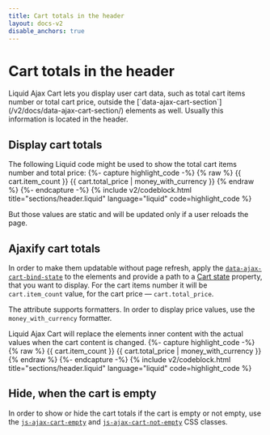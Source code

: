```yaml
---
title: Cart totals in the header
layout: docs-v2
disable_anchors: true
---
```


# Cart totals in the header

<p class="lead" markdown="1">
Liquid Ajax Cart lets you display user cart data, such as total cart items number or total cart price, 
outside the [`data-ajax-cart-section`](/v2/docs/data-ajax-cart-section/) elements as well. Usually this information is located in the header. 
</p>

## Display cart totals

The following Liquid code might be used to show the total cart items number and total price:
{%- capture highlight_code -%}
{% raw %}
<span class="header__cart-quantity">
  {{ cart.item_count }}
</span>
<span class="header__cart-total">
  {{ cart.total_price | money_with_currency }}
</span>
{% endraw %}
{%- endcapture -%}
{% include v2/codeblock.html title="sections/header.liquid" language="liquid" code=highlight_code %}

But those values are static and will be updated only if a user reloads the page.

## Ajaxify cart totals

In order to make them updatable without page refresh, apply the [`data-ajax-cart-bind-state`](/v2/docs/data-ajax-cart-bind-state/)
to the elements and provide a path to a [Cart state](/v2/docs/cart-state/) property, that you want to display.
For the cart items number it will be `cart.item_count` value, for the cart price — `cart.total_price`.

The attribute supports formatters. In order to display price values, use the `money_with_currency` formatter.

Liquid Ajax Cart will replace the elements inner content with the actual values when the cart content is changed.
{%- capture highlight_code -%}
{% raw %}
<span data-ajax-cart-bind-state="cart.item_count" class="header__cart-quantity">
  {{ cart.item_count }}
</span>
<span data-ajax-cart-bind-state="cart.total_price | money_with_currency" class="header__cart-total">
  {{ cart.total_price | money_with_currency }}
</span>
{% endraw %}
{%- endcapture -%}
{% include v2/codeblock.html title="sections/header.liquid" language="liquid" code=highlight_code %}

## Hide, when the cart is empty

In order to show or hide the cart totals if the cart is empty or not empty,
use the [`js-ajax-cart-empty`](/v2/docs/js-ajax-cart-empty/) and [`js-ajax-cart-not-empty`](/v2/docs/js-ajax-cart-not-empty/)
CSS classes.